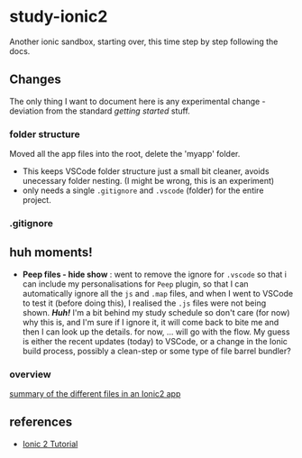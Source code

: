 # study-ionic2
Another ionic sandbox, starting over, this time step by step following the docs. 

## Changes

The only thing I want to document here is any experimental change - deviation from the standard *getting started* stuff. 

### folder structure

Moved all the app files into the root, delete the 'myapp' folder. 

* This keeps VSCode folder structure just a small bit cleaner, avoids unecessary folder nesting. (I might be wrong, this is an experiment)
* only needs a single `.gitignore` and `.vscode` (folder) for the entire project.

### .gitignore

## huh moments!

* **Peep files - hide show** :  went to remove the ignore for `.vscode` so that i can include my personalisations for `Peep` plugin, so that I can automatically ignore all the `js` and `.map` files, and when I went to VSCode to test it (before doing this), I realised the `.js` files were not being shown. ***Huh!*** I'm a bit behind my study schedule so don't care (for now) why this is, and I'm sure if I ignore it, it will come back to bite me and then I can look up the details. for now, ... will go with the flow. My guess is either the recent updates (today) to VSCode, or a change in the Ionic build process, possibly a clean-step or some type of file barrel bundler?

### overview

[summary of the different files in an Ionic2 app](docs/ionic-files.md)

## references

* [Ionic 2 Tutorial](http://ionicframework.com/docs/v2/intro/tutorial/)